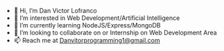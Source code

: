- 👋 Hi, I’m Dan Victor Lofranco
- 👀 I’m interested in Web Development/Artificial Intelligence
- 🌱 I’m currently learning NodeJS/Express/MongoDB
- 💞️ I’m looking to collaborate on or Internship on Web Development Area
- 📫 Reach me at Danvitorprogramming1@gmail.com

<!---
Danvictorgithub/Danvictorgithub is a ✨ special ✨ repository because its `README.md` (this file) appears on your GitHub profile.
You can click the Preview link to take a look at your changes.
--->
